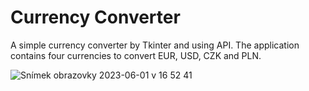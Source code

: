 # Currency Converter

A simple currency converter by Tkinter and using API. The application contains four currencies to convert EUR, USD, CZK and PLN.


![Snímek obrazovky 2023-06-01 v 16 52 41](https://github.com/Rostislav87/Currency_converter/assets/112706430/81dda653-5fd8-459d-a01b-df2e40fc51d9)
